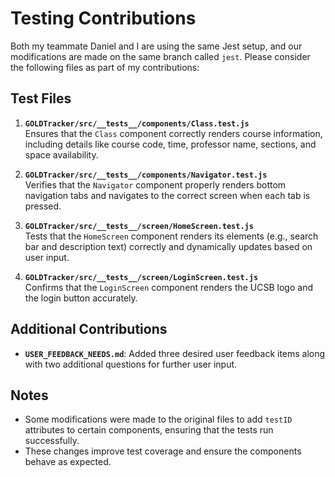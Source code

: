 # Testing Contributions

Both my teammate Daniel and I are using the same Jest setup, and our modifications are made on the same branch called `jest`. Please consider the following files as part of my contributions:

## Test Files
1. **`GOLDTracker/src/__tests__/components/Class.test.js`**  
   Ensures that the `Class` component correctly renders course information, including details like course code, time, professor name, sections, and space availability.

2. **`GOLDTracker/src/__tests__/components/Navigator.test.js`**  
   Verifies that the `Navigator` component properly renders bottom navigation tabs and navigates to the correct screen when each tab is pressed.

3. **`GOLDTracker/src/__tests__/screen/HomeScreen.test.js`**  
   Tests that the `HomeScreen` component renders its elements (e.g., search bar and description text) correctly and dynamically updates based on user input.

4. **`GOLDTracker/src/__tests__/screen/LoginScreen.test.js`**  
   Confirms that the `LoginScreen` component renders the UCSB logo and the login button accurately.

## Additional Contributions
- **`USER_FEEDBACK_NEEDS.md`**: Added three desired user feedback items along with two additional questions for further user input.

## Notes
- Some modifications were made to the original files to add `testID` attributes to certain components, ensuring that the tests run successfully.
- These changes improve test coverage and ensure the components behave as expected.

